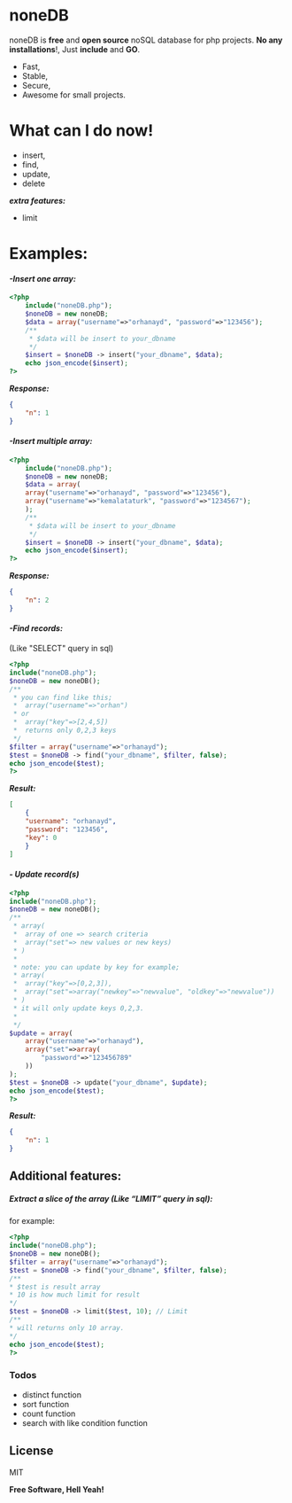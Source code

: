 # noneDB

noneDB is **free** and **open source** noSQL database for php projects. **No any installations**!, Just **include** and **GO**.

  - Fast,
  - Stable,
  - Secure,
  - Awesome for small projects.

# What can I do now!

  - insert,
  - find, 
  - update,
  - delete
  
  ***extra features:***
  - limit


# Examples:
#### ***-Insert one array:***
```php
<?php
    include("noneDB.php");
    $noneDB = new noneDB;
    $data = array("username"=>"orhanayd", "password"=>"123456");
    /**
     * $data will be insert to your_dbname 
     */
    $insert = $noneDB -> insert("your_dbname", $data);
    echo json_encode($insert);
?>
```
***Response:***
``` json
{
    "n": 1
}
```
#### ***-Insert multiple array:***
```php
<?php
    include("noneDB.php");
    $noneDB = new noneDB;
    $data = array(
    array("username"=>"orhanayd", "password"=>"123456"), 
    array("username"=>"kemalataturk", "password"=>"1234567");
    );
    /**
     * $data will be insert to your_dbname 
     */
    $insert = $noneDB -> insert("your_dbname", $data);
    echo json_encode($insert);
?>
```
***Response:***
```json
{
    "n": 2
}
```
#### ***-Find records:*** 
 (Like "SELECT" query in sql)
```php
<?php
include("noneDB.php");
$noneDB = new noneDB();
/**
 * you can find like this;
 *  array("username"=>"orhan")
 * or
 *  array("key"=>[2,4,5])
 *  returns only 0,2,3 keys 
 */
$filter = array("username"=>"orhanayd");
$test = $noneDB -> find("your_dbname", $filter, false);
echo json_encode($test);
?>
```
***Result:***
```json
[
    {
    "username": "orhanayd", 
    "password": "123456", 
    "key": 0
    }
]
```

#### ***- Update record(s)***
```php
<?php
include("noneDB.php");
$noneDB = new noneDB();
/**
 * array(
 *  array of one => search criteria
 *  array("set"=> new values or new keys)
 * )
 * 
 * note: you can update by key for example;
 * array(
 *  array("key"=>[0,2,3]),
 *  array("set"=>array("newkey"=>"newvalue", "oldkey"=>"newvalue"))
 * )
 * it will only update keys 0,2,3.
 * 
 */
$update = array(
    array("username"=>"orhanayd"),
    array("set"=>array(
        "password"=>"123456789"
    ))
);
$test = $noneDB -> update("your_dbname", $update);
echo json_encode($test);
?>
```
***Result:***
```json
{
    "n": 1
}
```

## Additional features:

##### Extract a slice of the array (Like “LIMIT” query in sql):
for example:
```php
<?php
include("noneDB.php");
$noneDB = new noneDB();
$filter = array("username"=>"orhanayd");
$test = $noneDB -> find("your_dbname", $filter, false);
/**
* $test is result array
* 10 is how much limit for result
*/
$test = $noneDB -> limit($test, 10); // Limit
/**
* will returns only 10 array.
*/
echo json_encode($test);
?>
```

### Todos

 - distinct function
 - sort function
 - count function
 - search with like condition function

License
----

MIT

**Free Software, Hell Yeah!**
